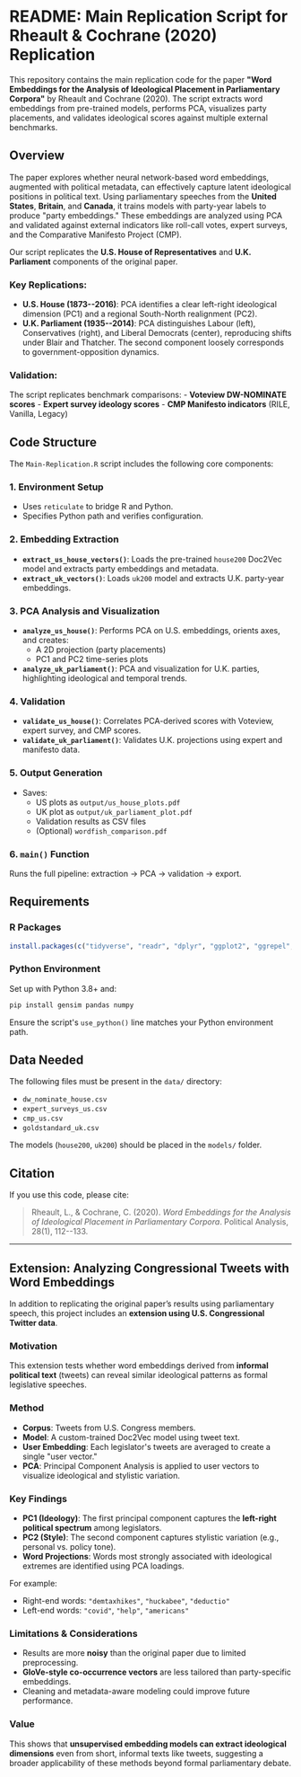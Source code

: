 # README: Main Replication Script for Rheault & Cochrane (2020) Replication

This repository contains the main replication code for the paper **"Word Embeddings for the Analysis of Ideological Placement in Parliamentary Corpora"** by Rheault and Cochrane (2020). The script extracts word embeddings from pre-trained models, performs PCA, visualizes party placements, and validates ideological scores against multiple external benchmarks.

## Overview

The paper explores whether neural network-based word embeddings, augmented with political metadata, can effectively capture latent ideological positions in political text. Using parliamentary speeches from the **United States**, **Britain**, and **Canada**, it trains models with party-year labels to produce "party embeddings." These embeddings are analyzed using PCA and validated against external indicators like roll-call votes, expert surveys, and the Comparative Manifesto Project (CMP).

Our script replicates the **U.S. House of Representatives** and **U.K. Parliament** components of the original paper.

### Key Replications:

-   **U.S. House (1873--2016)**: PCA identifies a clear left-right ideological dimension (PC1) and a regional South-North realignment (PC2).
-   **U.K. Parliament (1935--2014)**: PCA distinguishes Labour (left), Conservatives (right), and Liberal Democrats (center), reproducing shifts under Blair and Thatcher. The second component loosely corresponds to government-opposition dynamics.

### Validation:

The script replicates benchmark comparisons: - **Voteview DW-NOMINATE scores** - **Expert survey ideology scores** - **CMP Manifesto indicators** (RILE, Vanilla, Legacy)

## Code Structure

The `Main-Replication.R` script includes the following core components:

### 1. Environment Setup

-   Uses `reticulate` to bridge R and Python.
-   Specifies Python path and verifies configuration.

### 2. Embedding Extraction

-   **`extract_us_house_vectors()`**: Loads the pre-trained `house200` Doc2Vec model and extracts party embeddings and metadata.
-   **`extract_uk_vectors()`**: Loads `uk200` model and extracts U.K. party-year embeddings.

### 3. PCA Analysis and Visualization

-   **`analyze_us_house()`**: Performs PCA on U.S. embeddings, orients axes, and creates:
    -   A 2D projection (party placements)
    -   PC1 and PC2 time-series plots
-   **`analyze_uk_parliament()`**: PCA and visualization for U.K. parties, highlighting ideological and temporal trends.

### 4. Validation

-   **`validate_us_house()`**: Correlates PCA-derived scores with Voteview, expert survey, and CMP scores.
-   **`validate_uk_parliament()`**: Validates U.K. projections using expert and manifesto data.

### 5. Output Generation

-   Saves:
    -   US plots as `output/us_house_plots.pdf`
    -   UK plot as `output/uk_parliament_plot.pdf`
    -   Validation results as CSV files
    -   (Optional) `wordfish_comparison.pdf`

### 6. `main()` Function

Runs the full pipeline: extraction → PCA → validation → export.

## Requirements

### R Packages

``` r
install.packages(c("tidyverse", "readr", "dplyr", "ggplot2", "ggrepel", "stringr", "reticulate", "gridExtra"))
```

### Python Environment

Set up with Python 3.8+ and:

``` bash
pip install gensim pandas numpy
```

Ensure the script's `use_python()` line matches your Python environment path.

## Data Needed

The following files must be present in the `data/` directory:

-   `dw_nominate_house.csv`
-   `expert_surveys_us.csv`
-   `cmp_us.csv`
-   `goldstandard_uk.csv`

The models (`house200`, `uk200`) should be placed in the `models/` folder.

## Citation

If you use this code, please cite:

> Rheault, L., & Cochrane, C. (2020). *Word Embeddings for the Analysis of Ideological Placement in Parliamentary Corpora*. Political Analysis, 28(1), 112--133.
>
> 
---

## Extension: Analyzing Congressional Tweets with Word Embeddings

In addition to replicating the original paper’s results using parliamentary speech, this project includes an **extension using U.S. Congressional Twitter data**.

### Motivation

This extension tests whether word embeddings derived from **informal political text** (tweets) can reveal similar ideological patterns as formal legislative speeches.

### Method

- **Corpus**: Tweets from U.S. Congress members.
- **Model**: A custom-trained Doc2Vec model using tweet text.
- **User Embedding**: Each legislator's tweets are averaged to create a single "user vector."
- **PCA**: Principal Component Analysis is applied to user vectors to visualize ideological and stylistic variation.

### Key Findings

- **PC1 (Ideology)**: The first principal component captures the **left-right political spectrum** among legislators.
- **PC2 (Style)**: The second component captures stylistic variation (e.g., personal vs. policy tone).
- **Word Projections**: Words most strongly associated with ideological extremes are identified using PCA loadings.

For example:
- Right-end words: `"demtaxhikes"`, `"huckabee"`, `"deductio"`
- Left-end words: `"covid"`, `"help"`, `"americans"`

### Limitations & Considerations

- Results are more **noisy** than the original paper due to limited preprocessing.
- **GloVe-style co-occurrence vectors** are less tailored than party-specific embeddings.
- Cleaning and metadata-aware modeling could improve future performance.

### Value

This shows that **unsupervised embedding models can extract ideological dimensions** even from short, informal texts like tweets, suggesting a broader applicability of these methods beyond formal parliamentary debate.

